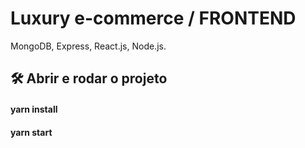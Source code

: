
# Luxury e-commerce / FRONTEND
MongoDB, Express, React.js, Node.js.


## 🛠️ Abrir e rodar o projeto
#### yarn install
#### yarn start

